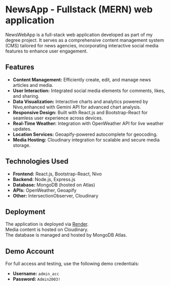 # NewsApp - Fullstack (MERN) web application 

NewsWebApp is a full-stack web application developed as part of my degree project. It serves as a comprehensive content management system (CMS) tailored for news agencies, incorporating interactive social media features to enhance user engagement.

## Features

- **Content Management:** Efficiently create, edit, and manage news articles and media.
- **User Interaction:** Integrated social media elements for comments, likes, and sharing.
- **Data Visualization:** Interactive charts and analytics powered by Nivo,enhanced with Gemini API for advanced chart analysis.
- **Responsive Design:** Built with React.js and Bootstrap-React for seamless user experience across devices.
- **Real-Time Weather:** Integration with OpenWeather API for live weather updates.
- **Location Services:** Geoapify-powered autocomplete for geocoding.
- **Media Hosting:** Cloudinary integration for scalable and secure media storage.

## Technologies Used

- **Frontend:** React.js, Bootstrap-React, Nivo
- **Backend:** Node.js, Express.js
- **Database:** MongoDB (hosted on Atlas)
- **APIs:** OpenWeather, Geoapify
- **Other:** IntersectionObserver, Cloudinary

## Deployment

The application is deployed via [Render](https://newswebapp-qvgp.onrender.com).  
Media content is hosted on Cloudinary.  
The database is managed and hosted by MongoDB Atlas.

## Demo Account

For full access and testing, use the following demo credentials:

- **Username:** `admin_acc`
- **Password:** `Admin2003!`
